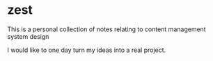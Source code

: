 # zest
This is a personal collection of notes relating to content management system design

I would like to one day turn my ideas into a real project.
